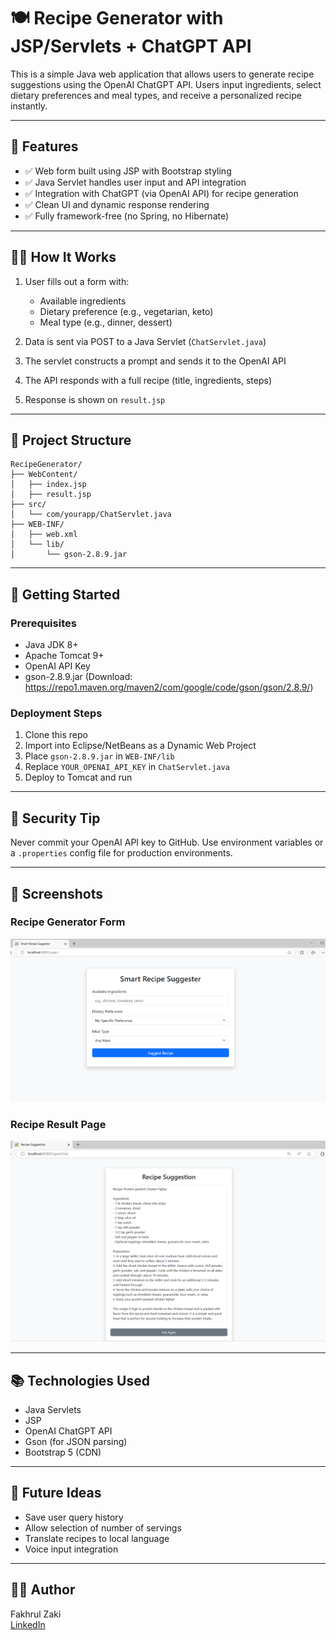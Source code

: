 # 🍽️ Recipe Generator with JSP/Servlets + ChatGPT API

This is a simple Java web application that allows users to generate recipe suggestions using the OpenAI ChatGPT API. Users input ingredients, select dietary preferences and meal types, and receive a personalized recipe instantly.

---

## 🔧 Features

- ✅ Web form built using JSP with Bootstrap styling
- ✅ Java Servlet handles user input and API integration
- ✅ Integration with ChatGPT (via OpenAI API) for recipe generation
- ✅ Clean UI and dynamic response rendering
- ✅ Fully framework-free (no Spring, no Hibernate)

---

## 🧑‍🍳 How It Works

1. User fills out a form with:
   - Available ingredients
   - Dietary preference (e.g., vegetarian, keto)
   - Meal type (e.g., dinner, dessert)

2. Data is sent via POST to a Java Servlet (`ChatServlet.java`)

3. The servlet constructs a prompt and sends it to the OpenAI API

4. The API responds with a full recipe (title, ingredients, steps)

5. Response is shown on `result.jsp`

---

## 📁 Project Structure

```
RecipeGenerator/
├── WebContent/
│   ├── index.jsp
│   ├── result.jsp
├── src/
│   └── com/yourapp/ChatServlet.java
├── WEB-INF/
│   ├── web.xml
│   └── lib/
│       └── gson-2.8.9.jar
```

---

## 🚀 Getting Started

### Prerequisites
- Java JDK 8+
- Apache Tomcat 9+
- OpenAI API Key
- gson-2.8.9.jar (Download: https://repo1.maven.org/maven2/com/google/code/gson/gson/2.8.9/)

### Deployment Steps

1. Clone this repo  
2. Import into Eclipse/NetBeans as a Dynamic Web Project  
3. Place `gson-2.8.9.jar` in `WEB-INF/lib`  
4. Replace `YOUR_OPENAI_API_KEY` in `ChatServlet.java`  
5. Deploy to Tomcat and run

---

## 🔐 Security Tip

Never commit your OpenAI API key to GitHub. Use environment variables or a `.properties` config file for production environments.

---
## 📸 Screenshots

### Recipe Generator Form
![Form Screenshot](Homepage.png)

### Recipe Result Page
![Result Screenshot](Recipe.png)

---

## 📚 Technologies Used

- Java Servlets
- JSP
- OpenAI ChatGPT API
- Gson (for JSON parsing)
- Bootstrap 5 (CDN)

---

## 🧠 Future Ideas

- Save user query history
- Allow selection of number of servings
- Translate recipes to local language
- Voice input integration

---

## 👨‍💻 Author

Fakhrul Zaki  
[LinkedIn](https://www.linkedin.com/in/fakhrul-adli-mohd-zaki-135b83344)

